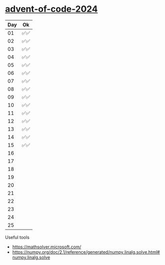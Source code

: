 # [advent-of-code-2024](https://adventofcode.com/2024)

| Day | Ok    |
| --- | ----- |
| 01  | ✅✅ |
| 02  | ✅✅ |
| 03  | ✅✅ |
| 04  | ✅✅ |
| 05  | ✅✅ |
| 06  | ✅✅ |
| 07  | ✅✅ |
| 08  | ✅✅ |
| 09  | ✅✅ |
| 10  | ✅✅ |
| 11  | ✅✅ |
| 12  | ✅✅ |
| 13  | ✅✅ |
| 14  | ✅✅ |
| 15  | ✅✅ |
| 16  |  |
| 17  |  |
| 18  |  |
| 19  |  |
| 20  |  |
| 21  |  |
| 22  |  |
| 23  |  |
| 24  |  |
| 25  |  |

Useful tools
 - https://mathsolver.microsoft.com/
 - https://numpy.org/doc/2.1/reference/generated/numpy.linalg.solve.html#numpy.linalg.solve
 